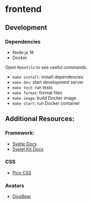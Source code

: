 # frontend

## Development

### Dependencies

- Node.js 18
- Docker

Open `Makefile` to see useful commands.

- `make install`: install dependencies
- `make dev`: start development server
- `make test`: run tests
- `make format`: format files
- `make image`: build Docker image
- `make start`: run Docker container

## Additional Resources:

### Framework:

- [Svelte Docs](https://svelte.dev/docs)
- [Svelet Kit Docs](https://kit.svelte.dev/docs)

### CSS

- [Pico CSS](https://picocss.com/docs)

### Avatars

- [DiceBear](https://www.dicebear.com/introduction/)
